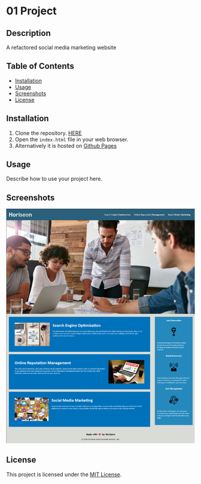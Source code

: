 # 01 Project

## Description
A refactored social media marketing website

## Table of Contents
- [Installation](#installation)
- [Usage](#usage)
- [Screenshots](#screenshots)
- [License](#license)

## Installation
1. Clone the repository. [HERE](https://github.com/zwanner/01-challenge)
2. Open the `index.html` file in your web browser.
3. Alternatively it is hosted on [Github Pages](https://zwanner.github.io/01-challenge/) 

## Usage
Describe how to use your project here.

## Screenshots

![Project Screenshot](./assets/images/project%20screenshot.png)

## License
This project is licensed under the [MIT License](LICENSE).